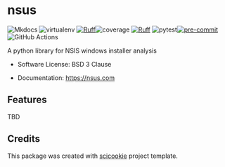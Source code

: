 # nsus

![Mkdocs](https://img.shields.io/badge/Documentation%20engine-Mkdocs-orange)
![virtualenv](https://img.shields.io/badge/Virtual%20environment-virtualenv-blue)
[![Ruff](https://img.shields.io/endpoint?url=https://raw.githubusercontent.com/astral-sh/ruff/main/assets/badge/v2.json)](https://github.com/astral-sh/ruff)![coverage](https://img.shields.io/badge/Code%20coverage%20testing-coverage.py-blue)
[![Ruff](https://img.shields.io/endpoint?url=https://raw.githubusercontent.com/astral-sh/ruff/main/assets/badge/v2.json)](https://github.com/astral-sh/ruff)
![pytest](https://img.shields.io/badge/Testing-pytest-cyan?logo=pytest)[![pre-commit](https://img.shields.io/badge/pre--commit-enabled-brightgreen?logo=pre-commit)](https://github.com/pre-commit/pre-commit)
![GitHub Actions](https://img.shields.io/badge/GitHub%20Actions-CI-blue?logo=githubactions)

A python library for NSIS windows installer analysis

- Software License: BSD 3 Clause

- Documentation: https://nsus.com

## Features

TBD

## Credits

This package was created with
[scicookie](https://github.com/osl-incubator/scicookie) project template.
